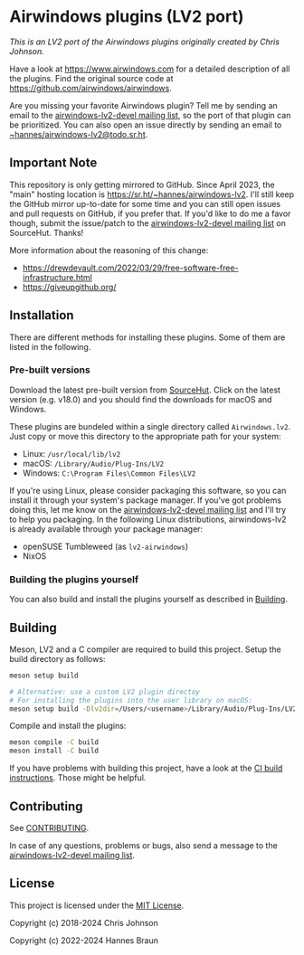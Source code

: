 # Airwindows plugins (LV2 port)

*This is an LV2 port of the Airwindows plugins originally created by Chris Johnson.*

Have a look at https://www.airwindows.com for a detailed description of all the plugins. Find the original source code at https://github.com/airwindows/airwindows.

Are you missing your favorite Airwindows plugin? Tell me by sending an email to the [airwindows-lv2-devel mailing list], so the port of that plugin can be prioritized. You can also open an issue directly by sending an email to [~hannes/airwindows-lv2@todo.sr.ht](mailto:~hannes/airwindows-lv2@todo.sr.ht).

## Important Note
This repository is only getting mirrored to GitHub. Since April 2023, the "main" hosting location is https://sr.ht/~hannes/airwindows-lv2.
I'll still keep the GitHub mirror up-to-date for some time and you can still open issues and pull requests on GitHub, if you prefer that.
If you'd like to do me a favor though, submit the issue/patch to the [airwindows-lv2-devel mailing list] on SourceHut. Thanks!

More information about the reasoning of this change:
- https://drewdevault.com/2022/03/29/free-software-free-infrastructure.html
- https://giveupgithub.org/

## Installation

There are different methods for installing these plugins. Some of them are listed in the following.

### Pre-built versions

Download the latest pre-built version from [SourceHut](https://git.sr.ht/~hannes/airwindows-lv2/refs). Click on the latest version (e.g. v18.0) and you
should find the downloads for macOS and Windows.

These plugins are bundeled within a single directory called `Airwindows.lv2`. Just copy or move this directory to the appropriate path for your system:

- Linux: `/usr/local/lib/lv2`
- macOS: `/Library/Audio/Plug-Ins/LV2`
- Windows: `C:\Program Files\Common Files\LV2`

If you're using Linux, please consider packaging this software, so you can install it through your system's package manager.
If you've got problems doing this, let me know on the [airwindows-lv2-devel mailing list] and I'll try to help you packaging.
In the following Linux distributions, airwindows-lv2 is already available through your package manager:

- openSUSE Tumbleweed (as `lv2-airwindows`)
- NixOS

### Building the plugins yourself

You can also build and install the plugins yourself as described in [Building](#building).

## Building

Meson, LV2 and a C compiler are required to build this project. Setup the build directory as follows:

```bash
meson setup build

# Alternative: use a custom LV2 plugin directoy
# For installing the plugins into the user library on macOS:
meson setup build -Dlv2dir=/Users/<username>/Library/Audio/Plug-Ins/LV2
```

Compile and install the plugins:
```bash
meson compile -C build
meson install -C build
```

If you have problems with building this project, have a look at the [CI build instructions](.build.yml). Those might be helpful.

## Contributing

See [CONTRIBUTING](CONTRIBUTING.md).

In case of any questions, problems or bugs, also send a message to the [airwindows-lv2-devel mailing list].

## License

This project is licensed under the [MIT License](LICENSE).

Copyright (c) 2018-2024 Chris Johnson

Copyright (c) 2022-2024 Hannes Braun

[airwindows-lv2-devel mailing list]: mailto:~hannes/airwindows-lv2-devel@lists.sr.ht
